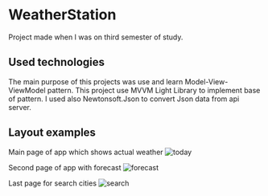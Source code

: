 # WeatherStation
Project made when I was on third semester of study.

## Used technologies
The main purpose of this projects was use and learn Model-View-ViewModel pattern. This project use MVVM Light Library to implement base of pattern. I used also Newtonsoft.Json to convert Json data from api server.

## Layout examples
Main page of app which shows actual weather
![today](https://user-images.githubusercontent.com/27026036/51310860-e0eadf80-1a47-11e9-8136-542681380259.PNG)

Second page of app with forecast
![forecast](https://user-images.githubusercontent.com/27026036/51310871-e47e6680-1a47-11e9-871e-226eeda53b13.PNG)

Last page for search cities
![search](https://user-images.githubusercontent.com/27026036/51310877-e5af9380-1a47-11e9-811c-da0575e6ada4.PNG)

